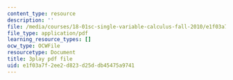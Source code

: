 ```yaml
---
content_type: resource
description: ''
file: /media/courses/18-01sc-single-variable-calculus-fall-2010/e1f03a7f2ee2d823d25ddb45475a9741_19x213y_uk4.pdf
file_type: application/pdf
learning_resource_types: []
ocw_type: OCWFile
resourcetype: Document
title: 3play pdf file
uid: e1f03a7f-2ee2-d823-d25d-db45475a9741
---
```

